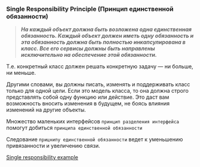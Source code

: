 

### Single Responsibility Principle (Принцип единственной обязанности)

> ***На каждый объект должна быть возложена одна единственная обязанность.
> Каждый объект должен иметь одну обязанность и эта обязанность должна быть полностью инкапсулирована в класс.
> Все его сервисы должны быть направлены исключительно на обеспечение этой обязанности.***

Т.е. конкретный класс должен решать конкретную задачу — ни больше, ни меньше.

Другими словами, вы должны писать, изменять и поддерживать класс только для одной цели. 
Если это модель класса, то она должна строго представлять собой одну функцию или действие. 
Это даст вам возможность вносить изменения в будущем, не боясь влияния изменений на другие объекты.

Множество маленьких интерфейсов `принцип разделения интерфейса` помогут добиться `принципа единственной обязанности`
 
Следование `прицнипу единственной обязанности` ведет к уменьшению привязанности и увеличению связи.

[Single responsibility example](https://github.com/LinnykOleh/AlgorithmsDataStructures/blob/master/src/main/java/solid/s/)
